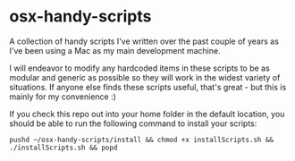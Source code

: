 # osx-handy-scripts

A collection of handy scripts I've written over the past couple of years as I've been using a Mac as my main development machine.  

I will endeavor to modify any hardcoded items in these scripts to be as modular and generic as possible so they will work in the widest variety of situations.  If anyone else finds these scripts useful, that's great - but this is mainly for my convenience :)

If you check this repo out into your home folder in the default location, you should be able to run the following command to install your scripts:

```
pushd ~/osx-handy-scripts/install && chmod +x installScripts.sh && ./installScripts.sh && popd
```
